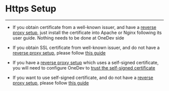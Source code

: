 # Https Setup
----------

* If you obtain certificate from a well-known issuer, and have a [reverse proxy setup](reverse-proxy-setup.md), just install the certificate into Apache or Nginx following its user guide. Nothing needs to be done at OneDev side
   
* If you obtain SSL certificate from well-known issuer, and do not have a [reverse proxy setup](reverse-proxy-setup.md), please follow [this guide](install-certificate.md)

* If you have a [reverse proxy setup](reverse-proxy-setup.md) which uses a self-signed certificate, you will need to configure OneDev to [trust the self-signed certificate](trust-self-signed-certificate.md)

* If you want to use self-signed certificate, and do not have a [reverse proxy setup](reverse-proxy-setup.md), please follow [this guide](use-self-signed-certificate.md)